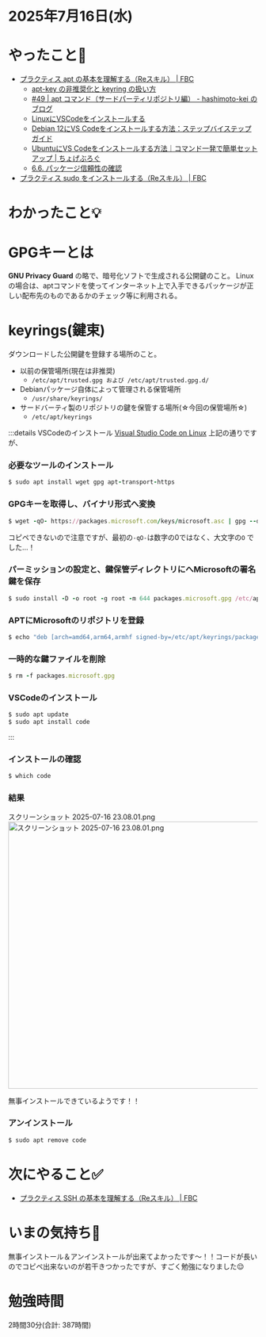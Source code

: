 # 2025年7月16日(水)

# やったこと📝

- [プラクティス apt の基本を理解する（Reスキル） \| FBC](https://bootcamp.fjord.jp/practices/303)
  - [apt\-key の非推奨化と keyring の扱い方](https://zenn.dev/kariya_mitsuru/articles/a950e0996fb703)
  - [\#49 \| apt コマンド（サードパーティリポジトリ編） \- hashimoto\-kei のブログ](https://hashimoto-kei.hatenablog.jp/entry/2024/11/30/004859)
  - [LinuxにVSCodeをインストールする](https://higmasan.com/linux/install-vscode/)
  - [Debian 12にVS Codeをインストールする方法：ステップバイステップガイド](https://linux-jp.org/?p=6427)
  - [UbuntuにVS Codeをインストールする方法｜コマンド一発で簡単セットアップ \| ちょげぶろぐ](https://www.choge-blog.com/programming/ubuntuinstallvs-code/)
  - [6\.6\. パッケージ信頼性の確認](https://debian-handbook.info/browse/ja-JP/stable/sect.package-authentication.html)
- [プラクティス sudo をインストールする（Reスキル） \| FBC](https://bootcamp.fjord.jp/practices/304)

# わかったこと💡

# GPGキーとは
**GNU Privacy Guard** の略で、暗号化ソフトで生成される公開鍵のこと。
Linuxの場合は、aptコマンドを使ってインターネット上で入手できるパッケージが正しい配布先のものであるかのチェック等に利用される。

# keyrings(鍵束)
ダウンロードした公開鍵を登録する場所のこと。
- 以前の保管場所(現在は非推奨)
  - `/etc/apt/trusted.gpg および /etc/apt/trusted.gpg.d/`
- Debianパッケージ自体によって管理される保管場所
  - `/usr/share/keyrings/`
- サードバーティ製のリポジトリの鍵を保管する場所(☆今回の保管場所☆)
  - `/etc/apt/keyrings`

:::details VSCodeのインストール
[Visual Studio Code on Linux](https://code.visualstudio.com/docs/setup/linux)
上記の通りですが、

### 必要なツールのインストール
```ruby
$ sudo apt install wget gpg apt-transport-https
```
### GPGキーを取得し、バイナリ形式へ変換
```ruby
$ wget -qO- https://packages.microsoft.com/keys/microsoft.asc | gpg --dearmor > packages.microsoft.gpg
```
コピペできないので注意ですが、最初の`-qO-`は数字の0ではなく、大文字の`O`   でした…！

### パーミッションの設定と、鍵保管ディレクトリにへMicrosoftの署名鍵を保存
```ruby
$ sudo install -D -o root -g root -m 644 packages.microsoft.gpg /etc/apt/keyrings/packages.microsoft.gpg
```

### APTにMicrosoftのリポジトリを登録
```ruby
$ echo "deb [arch=amd64,arm64,armhf signed-by=/etc/apt/keyrings/packages.microsoft.gpg] https://packages.microsoft.com/repos/code stable main" | sudo tee /etc/apt/sources.list.d/vscode.list > /dev/null
```

### 一時的な鍵ファイルを削除
```ruby
$ rm -f packages.microsoft.gpg
```

### VSCodeのインストール
```ruby
$ sudo apt update
$ sudo apt install code
```
:::

### インストールの確認
```ruby
$ which code
```

### 結果

スクリーンショット 2025-07-16 23.08.01.png
<a href="https://bootcamp.fjord.jp/rails/active_storage/blobs/redirect/eyJfcmFpbHMiOnsibWVzc2FnZSI6IkJBaHBBeFgrQXc9PSIsImV4cCI6bnVsbCwicHVyIjoiYmxvYl9pZCJ9fQ==--6c27889b08dd5c642c502984d34342286bb4b10a/%E3%82%B9%E3%82%AF%E3%83%AA%E3%83%BC%E3%83%B3%E3%82%B7%E3%83%A7%E3%83%83%E3%83%88%202025-07-16%2023.08.01.png" target="_blank" rel="noopener noreferrer"><img src="https://bootcamp.fjord.jp/rails/active_storage/blobs/redirect/eyJfcmFpbHMiOnsibWVzc2FnZSI6IkJBaHBBeFgrQXc9PSIsImV4cCI6bnVsbCwicHVyIjoiYmxvYl9pZCJ9fQ==--6c27889b08dd5c642c502984d34342286bb4b10a/%E3%82%B9%E3%82%AF%E3%83%AA%E3%83%BC%E3%83%B3%E3%82%B7%E3%83%A7%E3%83%83%E3%83%88%202025-07-16%2023.08.01.png" width="697" height="539" alt="スクリーンショット 2025-07-16 23.08.01.png"></a>

無事インストールできているようです！！

### アンインストール
```ruby
$ sudo apt remove code
```

# 次にやること✅

- [プラクティス SSH の基本を理解する（Reスキル） \| FBC](https://bootcamp.fjord.jp/practices/305)

# いまの気持ち🫶
無事インストール＆アンインストールが出来てよかったです〜！！コードが長いのでコピペ出来ないのが若干きつかったですが、すごく勉強になりました😌

# 勉強時間

2時間30分(合計: 387時間)
